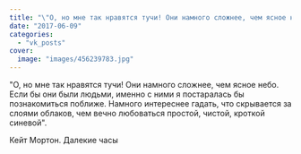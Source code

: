 ```yaml
---
title: "\"О, но мне так нравятся тучи! Они намного сложнее, чем ясное небо. Если бы они были людьми, именно с..."
date: "2017-06-09"
categories: 
  - "vk_posts"
cover:
  image: "images/456239783.jpg"
---
```


"О, но мне так нравятся тучи! Они намного сложнее, чем ясное небо. Если бы они были людьми, именно с ними я постаралась бы познакомиться поближе. Намного интереснее гадать, что скрывается за слоями облаков, чем вечно любоваться простой, чистой, кроткой синевой".

<!--more-->

Кейт Мортон. Далекие часы
